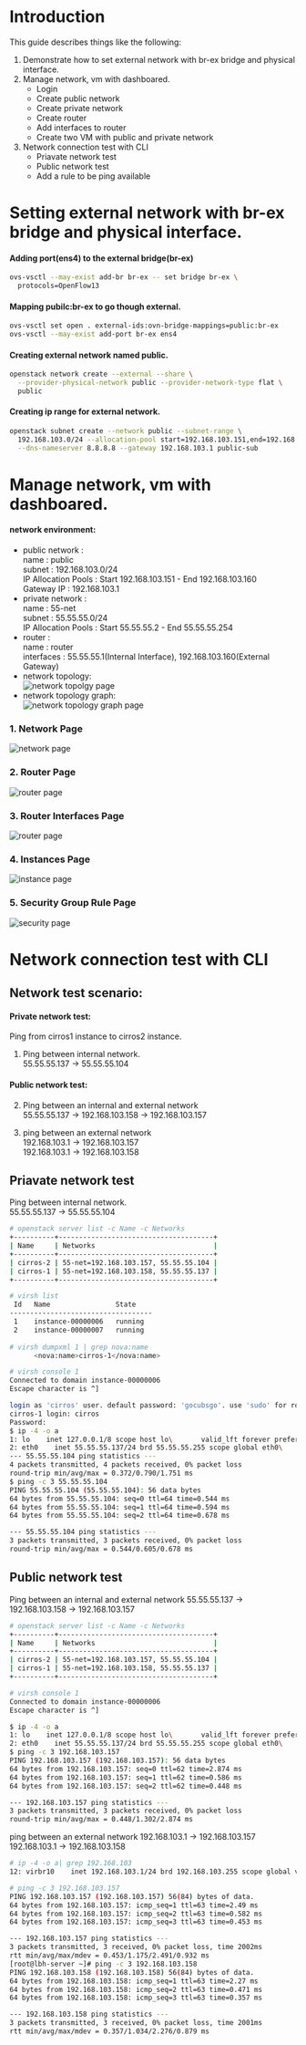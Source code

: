 # Introduction
This guide describes things like the following:   
1. Demonstrate how to set external network with br-ex bridge and physical interface.          
2. Manage network, vm with dashboared.     
   - Login
   - Create public network
   - Create private network
   - Create router
   - Add interfaces to router
   - Create two VM with public and private network
3. Network connection test with CLI   
   - Priavate network test
   - Public network test
   - Add a rule to be ping available

# Setting external network with br-ex bridge and physical interface.
#### Adding port(ens4) to the external bridge(br-ex)
```sh
ovs-vsctl --may-exist add-br br-ex -- set bridge br-ex \
  protocols=OpenFlow13
```

#### Mapping pubilc:br-ex to go though external.
```sh
ovs-vsctl set open . external-ids:ovn-bridge-mappings=public:br-ex
ovs-vsctl --may-exist add-port br-ex ens4
```
#### Creating external network named public.
```sh
openstack network create --external --share \
  --provider-physical-network public --provider-network-type flat \
  public
```
#### Creating ip range for external network.
```sh
openstack subnet create --network public --subnet-range \
  192.168.103.0/24 --allocation-pool start=192.168.103.151,end=192.168.103.160 \
  --dns-nameserver 8.8.8.8 --gateway 192.168.103.1 public-sub
```  

# Manage network, vm with dashboared.
#### network environment:   
  - public network :    
    name : public   
    subnet : 192.168.103.0/24   
    IP Allocation Pools : Start 192.168.103.151 - End 192.168.103.160   
    Gateway IP : 192.168.103.1   
  - private network :    
    name : 55-net   
    subnet : 55.55.55.0/24   
    IP Allocation Pools : Start 55.55.55.2 - End 55.55.55.254   
  - router :   
    name : router   
    interfaces : 55.55.55.1(Internal Interface), 192.168.103.160(External Gateway) 
  - network topology:   
 ![network topolgy page](./images/2.topology.png)   
  - network topology graph:   
 ![network topology graph page](./images/2.topology-graph.png)  


### 1. Network Page   
![network page](./images/2.networks.png)


### 2. Router Page   
![router page](./images/2.routers.png)

### 3. Router Interfaces Page   
![router page](./images/2.ineterfaces.png)

### 4. Instances Page   
![instance page](./images/2.instances.png)

### 5. Security Group Rule Page   
![security page](./images/2.security.png)


# Network connection test with CLI 
## Network test scenario:
#### Private network test:   
Ping from cirros1 instance to cirros2 instance.   
1. Ping between internal network.   
55.55.55.137 -> 55.55.55.104

#### Public network test:   
2. Ping between an internal and external network   
55.55.55.137 -> 192.168.103.158 -> 192.168.103.157   

3. ping between an external network   
192.168.103.1 -> 192.168.103.157   
192.168.103.1 -> 192.168.103.158   



## Priavate network test

Ping between internal network.   
55.55.55.137 -> 55.55.55.104   
```sh
# openstack server list -c Name -c Networks
+----------+--------------------------------------+
| Name     | Networks                             |
+----------+--------------------------------------+
| cirros-2 | 55-net=192.168.103.157, 55.55.55.104 |
| cirros-1 | 55-net=192.168.103.158, 55.55.55.137 |
+----------+--------------------------------------+

# virsh list
 Id   Name                State
-----------------------------------
 1    instance-00000006   running
 2    instance-00000007   running
 
# virsh dumpxml 1 | grep nova:name
      <nova:name>cirros-1</nova:name>

# virsh console 1
Connected to domain instance-00000006
Escape character is ^]

login as 'cirros' user. default password: 'gocubsgo'. use 'sudo' for root.
cirros-1 login: cirros
Password: 
$ ip -4 -o a
1: lo    inet 127.0.0.1/8 scope host lo\       valid_lft forever preferred_lft forever
2: eth0    inet 55.55.55.137/24 brd 55.55.55.255 scope global eth0\       valid_lft forever preferred_lft forever
--- 55.55.55.104 ping statistics ---
4 packets transmitted, 4 packets received, 0% packet loss
round-trip min/avg/max = 0.372/0.790/1.751 ms
$ ping -c 3 55.55.55.104
PING 55.55.55.104 (55.55.55.104): 56 data bytes
64 bytes from 55.55.55.104: seq=0 ttl=64 time=0.544 ms
64 bytes from 55.55.55.104: seq=1 ttl=64 time=0.594 ms
64 bytes from 55.55.55.104: seq=2 ttl=64 time=0.678 ms

--- 55.55.55.104 ping statistics ---
3 packets transmitted, 3 packets received, 0% packet loss
round-trip min/avg/max = 0.544/0.605/0.678 ms

```

## Public network test

Ping between an internal and external network
55.55.55.137 -> 192.168.103.158 -> 192.168.103.157  
```sh
# openstack server list -c Name -c Networks
+----------+--------------------------------------+
| Name     | Networks                             |
+----------+--------------------------------------+
| cirros-2 | 55-net=192.168.103.157, 55.55.55.104 |
| cirros-1 | 55-net=192.168.103.158, 55.55.55.137 |
+----------+--------------------------------------+

# virsh console 1
Connected to domain instance-00000006
Escape character is ^]

$ ip -4 -o a
1: lo    inet 127.0.0.1/8 scope host lo\       valid_lft forever preferred_lft forever
2: eth0    inet 55.55.55.137/24 brd 55.55.55.255 scope global eth0\       valid_lft forever preferred_lft forever
$ ping -c 3 192.168.103.157
PING 192.168.103.157 (192.168.103.157): 56 data bytes
64 bytes from 192.168.103.157: seq=0 ttl=62 time=2.874 ms
64 bytes from 192.168.103.157: seq=1 ttl=62 time=0.586 ms
64 bytes from 192.168.103.157: seq=2 ttl=62 time=0.448 ms

--- 192.168.103.157 ping statistics ---
3 packets transmitted, 3 packets received, 0% packet loss
round-trip min/avg/max = 0.448/1.302/2.874 ms

```

ping between an external network
192.168.103.1 -> 192.168.103.157
192.168.103.1 -> 192.168.103.158

```sh
# ip -4 -o a| grep 192.168.103
12: virbr10    inet 192.168.103.1/24 brd 192.168.103.255 scope global virbr10\       valid_lft forever preferred_lft forever

# ping -c 3 192.168.103.157
PING 192.168.103.157 (192.168.103.157) 56(84) bytes of data.
64 bytes from 192.168.103.157: icmp_seq=1 ttl=63 time=2.49 ms
64 bytes from 192.168.103.157: icmp_seq=2 ttl=63 time=0.582 ms
64 bytes from 192.168.103.157: icmp_seq=3 ttl=63 time=0.453 ms

--- 192.168.103.157 ping statistics ---
3 packets transmitted, 3 received, 0% packet loss, time 2002ms
rtt min/avg/max/mdev = 0.453/1.175/2.491/0.932 ms
[root@lbh-server ~]# ping -c 3 192.168.103.158
PING 192.168.103.158 (192.168.103.158) 56(84) bytes of data.
64 bytes from 192.168.103.158: icmp_seq=1 ttl=63 time=2.27 ms
64 bytes from 192.168.103.158: icmp_seq=2 ttl=63 time=0.471 ms
64 bytes from 192.168.103.158: icmp_seq=3 ttl=63 time=0.357 ms

--- 192.168.103.158 ping statistics ---
3 packets transmitted, 3 received, 0% packet loss, time 2001ms
rtt min/avg/max/mdev = 0.357/1.034/2.276/0.879 ms
```




